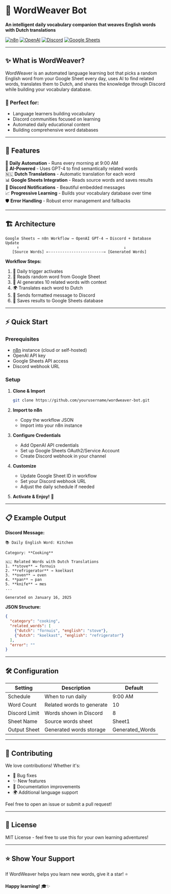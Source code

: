 # 🌟 WordWeaver Bot

**An intelligent daily vocabulary companion that weaves English words with Dutch translations**

[![n8n](https://img.shields.io/badge/n8n-automation-FF6D5A?style=flat-square)](https://n8n.io)
[![OpenAI](https://img.shields.io/badge/OpenAI-GPT--4-412991?style=flat-square)](https://openai.com)
[![Discord](https://img.shields.io/badge/Discord-webhook-5865F2?style=flat-square)](https://discord.com)
[![Google Sheets](https://img.shields.io/badge/Google-Sheets-34A853?style=flat-square)](https://sheets.google.com)

---

## ✨ What is WordWeaver?

WordWeaver is an automated language learning bot that picks a random English word from your Google Sheet every day, uses AI to find related words, translates them to Dutch, and shares the knowledge through Discord while building your vocabulary database.

### 🎯 Perfect for:
- Language learners building vocabulary
- Discord communities focused on learning
- Automated daily educational content
- Building comprehensive word databases

---

## 🚀 Features

🔄 **Daily Automation** - Runs every morning at 9:00 AM  
🤖 **AI-Powered** - Uses GPT-4 to find semantically related words  
🇳🇱 **Dutch Translations** - Automatic translation for each word  
📊 **Google Sheets Integration** - Reads source words and saves results  
💬 **Discord Notifications** - Beautiful embedded messages  
📈 **Progressive Learning** - Builds your vocabulary database over time  
🛡️ **Error Handling** - Robust error management and fallbacks  

---

## 🏗️ Architecture

```
Google Sheets → n8n Workflow → OpenAI GPT-4 → Discord + Database Update
     ↑                                              ↓
   [Source Words] ←------------------------→ [Generated Words]
```

**Workflow Steps:**
1. 📅 Daily trigger activates
2. 📖 Reads random word from Google Sheet
3. 🧠 AI generates 10 related words with context
4. 🌍 Translates each word to Dutch
5. 💬 Sends formatted message to Discord
6. 💾 Saves results to Google Sheets database

---

## ⚡ Quick Start

### Prerequisites
- [n8n](https://n8n.io) instance (cloud or self-hosted)
- OpenAI API key
- Google Sheets API access
- Discord webhook URL

### Setup
1. **Clone & Import**
   ```bash
   git clone https://github.com/yourusername/wordweaver-bot.git
   ```

2. **Import to n8n**
   - Copy the workflow JSON
   - Import into your n8n instance

3. **Configure Credentials**
   - Add OpenAI API credentials
   - Set up Google Sheets OAuth2/Service Account
   - Create Discord webhook in your channel

4. **Customize**
   - Update Google Sheet ID in workflow
   - Set your Discord webhook URL
   - Adjust the daily schedule if needed

5. **Activate & Enjoy!** 🎉

---

## 📋 Example Output

**Discord Message:**
```
📚 Daily English Word: Kitchen

Category: **Cooking**

🇳🇱 Related Words with Dutch Translations
1. **stove** → fornuis
2. **refrigerator** → koelkast  
3. **oven** → oven
4. **pan** → pan
5. **knife** → mes
...

Generated on January 16, 2025
```

**JSON Structure:**
```json
{
  "category": "cooking",
  "related_words": [
    {"dutch": "fornuis", "english": "stove"},
    {"dutch": "koelkast", "english": "refrigerator"}
  ],
  "error": ""
}
```

---

## 🛠️ Configuration

| Setting | Description | Default |
|---------|-------------|---------|
| Schedule | When to run daily | 9:00 AM |
| Word Count | Related words to generate | 10 |
| Discord Limit | Words shown in Discord | 8 |
| Sheet Name | Source words sheet | Sheet1 |
| Output Sheet | Generated words storage | Generated_Words |

---

## 🤝 Contributing

We love contributions! Whether it's:
- 🐛 Bug fixes
- ✨ New features  
- 📝 Documentation improvements
- 🌍 Additional language support

Feel free to open an issue or submit a pull request!

---

## 📄 License

MIT License - feel free to use this for your own learning adventures!

---

## ⭐ Show Your Support

If WordWeaver helps you learn new words, give it a star! ⭐

**Happy learning!** 🎓✨
